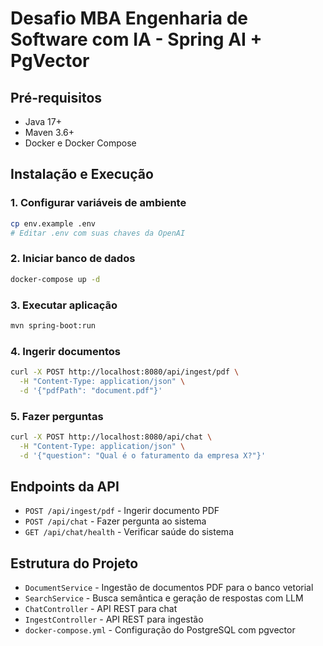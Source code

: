 # Desafio MBA Engenharia de Software com IA - Spring AI + PgVector

## Pré-requisitos
- Java 17+
- Maven 3.6+
- Docker e Docker Compose

## Instalação e Execução

### 1. Configurar variáveis de ambiente
```bash
cp env.example .env
# Editar .env com suas chaves da OpenAI
```

### 2. Iniciar banco de dados
```bash
docker-compose up -d
```

### 3. Executar aplicação
```bash
mvn spring-boot:run
```

### 4. Ingerir documentos
```bash
curl -X POST http://localhost:8080/api/ingest/pdf \
  -H "Content-Type: application/json" \
  -d '{"pdfPath": "document.pdf"}'
```

### 5. Fazer perguntas
```bash
curl -X POST http://localhost:8080/api/chat \
  -H "Content-Type: application/json" \
  -d '{"question": "Qual é o faturamento da empresa X?"}'
```

## Endpoints da API

- `POST /api/ingest/pdf` - Ingerir documento PDF
- `POST /api/chat` - Fazer pergunta ao sistema
- `GET /api/chat/health` - Verificar saúde do sistema

## Estrutura do Projeto
- `DocumentService` - Ingestão de documentos PDF para o banco vetorial
- `SearchService` - Busca semântica e geração de respostas com LLM
- `ChatController` - API REST para chat
- `IngestController` - API REST para ingestão
- `docker-compose.yml` - Configuração do PostgreSQL com pgvector
